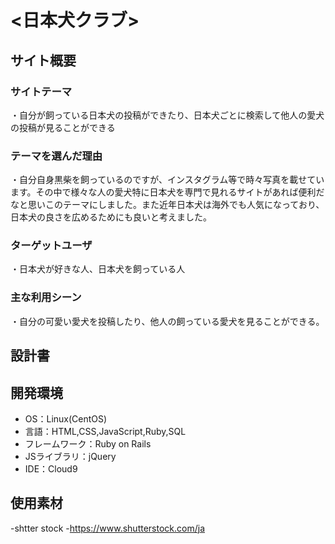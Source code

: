 # <日本犬クラブ>

## サイト概要
### サイトテーマ
・自分が飼っている日本犬の投稿ができたり、日本犬ごとに検索して他人の愛犬の投稿が見ることができる

### テーマを選んだ理由
・自分自身黒柴を飼っているのですが、インスタグラム等で時々写真を載せています。その中で様々な人の愛犬特に日本犬を専門で見れるサイトがあれば便利だなと思いこのテーマにしました。また近年日本犬は海外でも人気になっており、日本犬の良さを広めるためにも良いと考えました。

### ターゲットユーザ
・日本犬が好きな人、日本犬を飼っている人

### 主な利用シーン
・自分の可愛い愛犬を投稿したり、他人の飼っている愛犬を見ることができる。

## 設計書


## 開発環境
- OS：Linux(CentOS)
- 言語：HTML,CSS,JavaScript,Ruby,SQL
- フレームワーク：Ruby on Rails
- JSライブラリ：jQuery
- IDE：Cloud9

## 使用素材
-shtter stock
-https://www.shutterstock.com/ja
